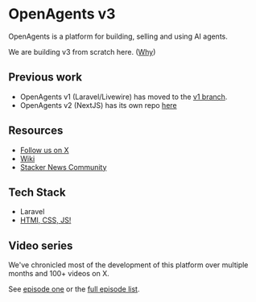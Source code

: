# OpenAgents v3

OpenAgents is a platform for building, selling and using AI agents.

We are building v3 from scratch here. ([Why](https://x.com/OpenPressAI/status/1846356233491730627))

## Previous work

- OpenAgents v1 (Laravel/Livewire) has moved to the [v1 branch](https://github.com/OpenAgentsInc/openagents/commits/v1).
- OpenAgents v2 (NextJS) has its own repo [here](https://github.com/OpenAgentsInc/v2)

## Resources

- [Follow us on X](https://x.com/OpenAgentsInc)
- [Wiki](https://github.com/OpenAgentsInc/openagents/wiki)
- [Stacker News Community](https://stacker.news/~openagents)

## Tech Stack

- Laravel
- [HTMl, CSS, JS!](https://x.com/OpenPressAI/status/1846356233491730627)

## Video series

We've chronicled most of the development of this platform over multiple months and 100+ videos on X.

See [episode one](https://twitter.com/OpenAgentsInc/status/1721942435125715086) or
the [full episode list](https://github.com/OpenAgentsInc/openagents/wiki/Video-Series).
